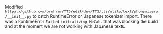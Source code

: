 
Modified
`https://github.com/brohrer/TTS/edit/dev/TTS/tts/utils/text/phonemizers/__init__.py`
to catch RuntimeError on Japanese tokenizer import.
There was a RuntimeError
`Failed initializing MeCab.`
that was blocking the build and at the moment we are not working with Japanese texts.
